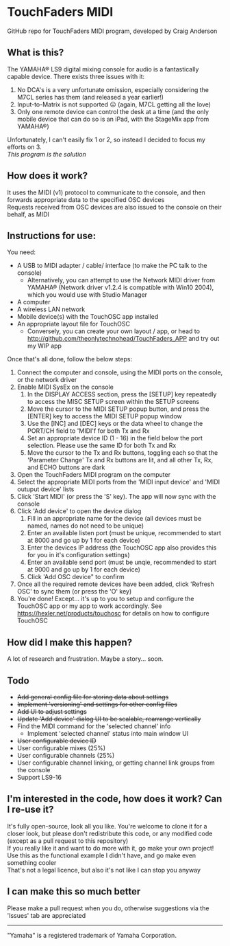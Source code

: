 # TouchFaders MIDI

GitHub repo for TouchFaders MIDI program, developed by Craig Anderson

## What is this?
The YAMAHA® LS9 digital mixing console for audio is a fantastically capable device. There exists three issues with it:

1. No DCA's is a very unfortunate omission, especially considering the M7CL series has them (and released a year earlier!)
1. Input-to-Matrix is not supported ☹ (again, M7CL getting all the love)
1. Only one remote device can control the desk at a time (and the only mobile device that can do so is an iPad, with the StageMix app from YAMAHA®)

Unfortunately, I can't easily fix 1 or 2, so instead I decided to focus my efforts on 3.  
*This program is the solution*

## How does it work?
It uses the MIDI (v1) protocol to communicate to the console, and then forwards appropriate data to the specified OSC devices  
Requests received from OSC devices are also issued to the console on their behalf, as MIDI

## Instructions for use:
You need:
* A USB to MIDI adapter / cable/ interface (to make the PC talk to the console)
  * Alternatively, you can attempt to use the Network MIDI driver from YAMAHA® (Network driver v1.2.4 is compatible with Win10 2004), which you would use with Studio Manager
* A computer
* A wireless LAN network
* Mobile device(s) with the TouchOSC app installed
* An appropriate layout file for TouchOSC
  * Conversely, you can create your own layout / app, or head to http://github.com/theonlytechnohead/TouchFaders_APP and try out my WIP app

Once that's all done, follow the below steps:
1. Connect the computer and console, using the MIDI ports on the console, or the network driver
1. Enable MIDI SysEx on the console
    1. In the DISPLAY ACCESS section, press the [SETUP] key repeatedly to access the MISC SETUP screen within the SETUP screens
    1. Move the cursor to the MIDI SETUP popup button, and press the [ENTER] key to access the MIDI SETUP popup window
    1. Use the [INC] and [DEC] keys or the data wheel to change the PORT/CH field to 'MIDI'f for both Tx and Rx
    1. Set an appropriate device ID (1 - 16) in the field below the port selection. Please use the same ID for both Tx and Rx
    1. Move the cursor to the Tx and Rx buttons, toggling each so that the 'Parameter Change' Tx and Rx buttons are lit, and all other Tx, Rx, and ECHO buttons are dark
1. Open the TouchFaders MIDI program on the computer
1. Select the appropriate MIDI ports from the 'MIDI input device' and 'MIDI outuput device' lists
1. Click 'Start MIDI' (or press the 'S' key). The app will now sync with the console
1. Click 'Add device' to open the device dialog
    1. Fill in an appropriate name for the device (all devices must be named, names do not need to be unique)
    1. Enter an available listen port (must be unique, recommended to start at 8000 and go up by 1 for each device)
    1. Enter the devices IP address (the TouchOSC app also provides this for you in it's configuration settings)
    1. Enter an available send port (must be unqie, recommended to start at 9000 and go up by 1 for each device)
    1. Click 'Add OSC device" to confirm
1. Once all the required remote devices have been added, click 'Refresh OSC' to sync them (or press the 'O' key)
1. You're done! Except... it's up to you to setup and configure the TouchOSC app or my app to work accordingly.
See https://hexler.net/products/touchosc for details on how to configure TouchOSC

## How did I make this happen?
A lot of research and frustration.
Maybe a story... soon.

## Todo
- ~~Add general config file for storing data about settings~~
- ~~Implement 'versioning' and settings for other config files~~
- ~~Add UI to adjust settings~~
- ~~Update 'Add device' dialog UI to be scalable, rearrange vertically~~
- Find the MIDI command for the 'selected channel' info
  - Implement 'selected channel' status into main window UI
- ~~User configurable device ID~~
- User configurable mixes (25%)
- User configurable channels (25%)
- User configurable channel linking, or getting channel link groups from the console
- Support LS9-16

## I'm interested in the code, how does it work? Can I re-use it?
It's fully open-source, look all you like.
You're welcome to clone it for a closer look, but please don't redistribute this code, or any modified code (except as a pull request to this repository)  
If you really like it and want to do more with it, go make your own project! Use this as the functional example I didn't have, and go make even something cooler  
That's not a legal licence, but also it's not like I can stop you anyway

## I can make this so much better
Please make a pull request when you do, otherwise suggestions via the 'Issues' tab are appreciated

---
"Yamaha" is a registered trademark of Yamaha Corporation.
